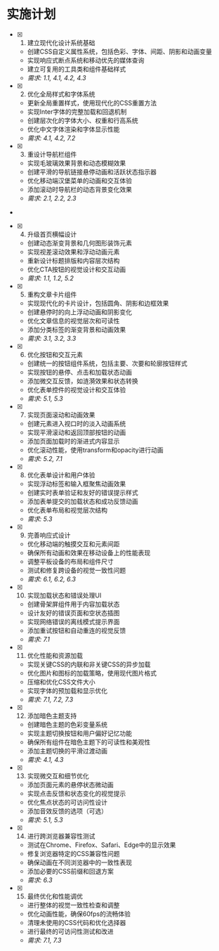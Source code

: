 # 实施计划

- [x] 1. 建立现代化设计系统基础





  - 创建CSS自定义属性系统，包括色彩、字体、间距、阴影和动画变量
  - 实现响应式断点系统和移动优先的媒体查询
  - 建立可复用的工具类和组件基础样式
  - _需求: 1.1, 4.1, 4.2, 4.3_

- [x] 2. 优化全局样式和字体系统





  - 更新全局重置样式，使用现代化的CSS重置方法
  - 实现Inter字体的完整加载和回退机制
  - 创建层次化的字体大小、权重和行高系统
  - 优化中文字体渲染和字体显示性能
  - _需求: 4.1, 4.2, 7.2_

- [x] 3. 重设计导航栏组件





  - 实现毛玻璃效果背景和动态模糊效果
  - 创建平滑的导航链接悬停动画和活跃状态指示器
  - 优化移动端汉堡菜单的动画和交互体验
  - 添加滚动时导航栏的动态背景变化效果
  - _需求: 2.1, 2.2, 2.3_
-

- [x] 4. 升级首页横幅设计




  - 创建动态渐变背景和几何图形装饰元素
  - 实现视差滚动效果和浮动动画元素
  - 重新设计标题排版和内容层次结构
  - 优化CTA按钮的视觉设计和交互动画
  - _需求: 1.1, 1.2, 5.2_

- [x] 5. 重构文章卡片组件





  - 实现现代化的卡片设计，包括圆角、阴影和边框效果
  - 创建悬停时的向上浮动动画和阴影变化
  - 优化文章信息的视觉层次和可读性
  - 添加分类标签的渐变背景和动画效果
  - _需求: 3.1, 3.2, 3.3_

- [x] 6. 优化按钮和交互元素





  - 创建统一的按钮组件系统，包括主要、次要和轮廓按钮样式
  - 实现按钮的悬停、点击和加载状态动画
  - 添加微交互反馈，如涟漪效果和状态转换
  - 优化表单控件的视觉设计和交互体验
  - _需求: 5.1, 5.3_

- [x] 7. 实现页面滚动和动画效果





  - 创建元素进入视口时的淡入动画系统
  - 实现平滑滚动和返回顶部按钮的动画
  - 添加页面加载时的渐进式内容显示
  - 优化滚动性能，使用transform和opacity进行动画
  - _需求: 5.2, 7.1_

- [x] 8. 优化表单设计和用户体验




  - 实现浮动标签和输入框聚焦动画效果
  - 创建实时表单验证和友好的错误提示样式
  - 添加表单提交的加载状态和成功反馈动画
  - 优化表单布局和视觉层次结构
  - _需求: 5.3_

- [x] 9. 完善响应式设计




  - 优化移动端的触摸交互和元素间距
  - 确保所有动画和效果在移动设备上的性能表现
  - 调整平板设备的布局和组件尺寸
  - 测试和修复跨设备的视觉一致性问题
  - _需求: 6.1, 6.2, 6.3_

- [x] 10. 实现加载状态和错误处理UI





  - 创建骨架屏组件用于内容加载状态
  - 设计友好的错误页面和空状态插图
  - 实现网络错误的离线模式提示界面
  - 添加重试按钮和自动重连的视觉反馈
  - _需求: 7.1_

- [x] 11. 优化性能和资源加载





  - 实现关键CSS的内联和非关键CSS的异步加载
  - 优化图片和图标的加载策略，使用现代图片格式
  - 压缩和优化CSS文件大小
  - 实现字体的预加载和显示优化
  - _需求: 7.1, 7.2, 7.3_

- [x] 12. 添加暗色主题支持





  - 创建暗色主题的色彩变量系统
  - 实现主题切换按钮和用户偏好记忆功能
  - 确保所有组件在暗色主题下的可读性和美观性
  - 添加主题切换的平滑过渡动画
  - _需求: 4.1, 4.3_

- [x] 13. 实现微交互和细节优化





  - 添加页面元素的悬停状态微动画
  - 实现点击反馈和状态变化的视觉提示
  - 优化焦点状态的可访问性设计
  - 添加音效反馈的选项（可选）
  - _需求: 5.1, 5.3_

- [x] 14. 进行跨浏览器兼容性测试




  - 测试在Chrome、Firefox、Safari、Edge中的显示效果
  - 修复浏览器特定的CSS兼容性问题
  - 确保动画在不同浏览器中的一致性表现
  - 添加必要的CSS前缀和回退方案
  - _需求: 6.3_

- [x] 15. 最终优化和性能调优




  - 进行整体的视觉一致性检查和调整
  - 优化动画性能，确保60fps的流畅体验
  - 清理未使用的CSS代码和优化选择器
  - 进行最终的可访问性测试和改进
  - _需求: 7.1, 7.3_